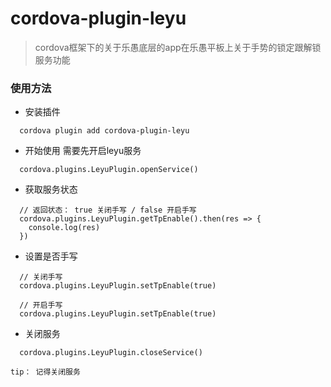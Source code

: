 # cordova-plugin-leyu

> cordova框架下的关于乐愚底层的app在乐愚平板上关于手势的锁定跟解锁服务功能

### 使用方法

- 安装插件
```shell
  cordova plugin add cordova-plugin-leyu
```

- 开始使用
需要先开启leyu服务
```
  cordova.plugins.LeyuPlugin.openService()
```

- 获取服务状态
```
  // 返回状态： true 关闭手写 / false 开启手写
  cordova.plugins.LeyuPlugin.getTpEnable().then(res => {
    console.log(res)
  })
```

- 设置是否手写
```
  // 关闭手写
  cordova.plugins.LeyuPlugin.setTpEnable(true)

  // 开启手写
  cordova.plugins.LeyuPlugin.setTpEnable(true)
```

- 关闭服务
```
  cordova.plugins.LeyuPlugin.closeService()
```

`tip： 记得关闭服务`
